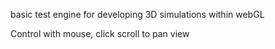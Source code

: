 basic test engine for developing 3D simulations within webGL

Control with mouse, click scroll to pan view
